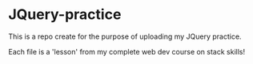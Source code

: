 # JQuery-practice

This is a repo create for the purpose of uploading my JQuery practice.

Each file is a 'lesson' from my complete web dev course on stack skills!
